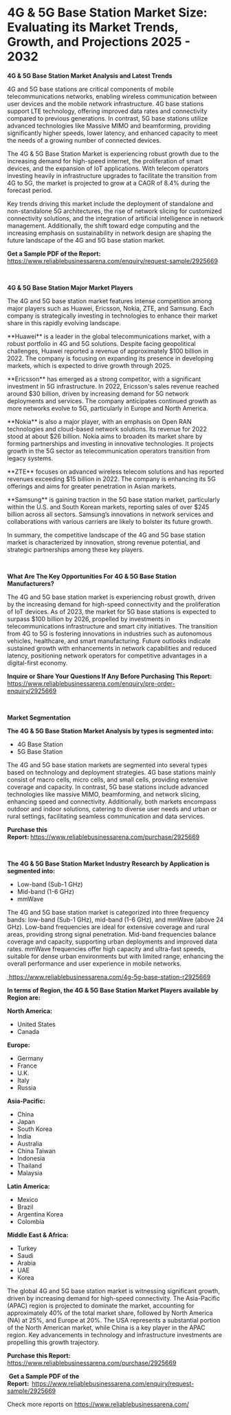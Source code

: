 <p><h1>4G & 5G Base Station Market Size: Evaluating its Market Trends, Growth, and Projections 2025 - 2032</h1></p><p><strong>4G & 5G Base Station Market Analysis and Latest Trends</strong></p>
<p><p>4G and 5G base stations are critical components of mobile telecommunications networks, enabling wireless communication between user devices and the mobile network infrastructure. 4G base stations support LTE technology, offering improved data rates and connectivity compared to previous generations. In contrast, 5G base stations utilize advanced technologies like Massive MIMO and beamforming, providing significantly higher speeds, lower latency, and enhanced capacity to meet the needs of a growing number of connected devices.</p><p>The 4G & 5G Base Station Market is experiencing robust growth due to the increasing demand for high-speed internet, the proliferation of smart devices, and the expansion of IoT applications. With telecom operators investing heavily in infrastructure upgrades to facilitate the transition from 4G to 5G, the market is projected to grow at a CAGR of 8.4% during the forecast period. </p><p>Key trends driving this market include the deployment of standalone and non-standalone 5G architectures, the rise of network slicing for customized connectivity solutions, and the integration of artificial intelligence in network management. Additionally, the shift toward edge computing and the increasing emphasis on sustainability in network design are shaping the future landscape of the 4G and 5G base station market.</p></p>
<p><strong>Get a Sample PDF of the Report:&nbsp;</strong> <a href="https://www.reliablebusinessarena.com/enquiry/request-sample/2925669?utm_campaign=2518&utm_medium=2&utm_source=Github&utm_content=ia&utm_term=12032025&utm_id=4g-5g-base-station">https://www.reliablebusinessarena.com/enquiry/request-sample/2925669</a></p>
<p>&nbsp;</p>
<p><strong>4G & 5G Base Station Major Market Players</strong></p>
<p><p>The 4G and 5G base station market features intense competition among major players such as Huawei, Ericsson, Nokia, ZTE, and Samsung. Each company is strategically investing in technologies to enhance their market share in this rapidly evolving landscape.</p><p>**Huawei** is a leader in the global telecommunications market, with a robust portfolio in 4G and 5G solutions. Despite facing geopolitical challenges, Huawei reported a revenue of approximately $100 billion in 2022. The company is focusing on expanding its presence in developing markets, which is expected to drive growth through 2025.</p><p>**Ericsson** has emerged as a strong competitor, with a significant investment in 5G infrastructure. In 2022, Ericsson's sales revenue reached around $30 billion, driven by increasing demand for 5G network deployments and services. The company anticipates continued growth as more networks evolve to 5G, particularly in Europe and North America.</p><p>**Nokia** is also a major player, with an emphasis on Open RAN technologies and cloud-based network solutions. Its revenue for 2022 stood at about $26 billion. Nokia aims to broaden its market share by forming partnerships and investing in innovative technologies. It projects growth in the 5G sector as telecommunication operators transition from legacy systems.</p><p>**ZTE** focuses on advanced wireless telecom solutions and has reported revenues exceeding $15 billion in 2022. The company is enhancing its 5G offerings and aims for greater penetration in Asian markets.</p><p>**Samsung** is gaining traction in the 5G base station market, particularly within the U.S. and South Korean markets, reporting sales of over $245 billion across all sectors. Samsung’s innovations in network services and collaborations with various carriers are likely to bolster its future growth.</p><p>In summary, the competitive landscape of the 4G and 5G base station market is characterized by innovation, strong revenue potential, and strategic partnerships among these key players.</p></p>
<p>&nbsp;</p>
<p><strong>What Are The Key Opportunities For 4G & 5G Base Station Manufacturers?</strong></p>
<p><p>The 4G and 5G base station market is experiencing robust growth, driven by the increasing demand for high-speed connectivity and the proliferation of IoT devices. As of 2023, the market for 5G base stations is expected to surpass $100 billion by 2026, propelled by investments in telecommunications infrastructure and smart city initiatives. The transition from 4G to 5G is fostering innovations in industries such as autonomous vehicles, healthcare, and smart manufacturing. Future outlooks indicate sustained growth with enhancements in network capabilities and reduced latency, positioning network operators for competitive advantages in a digital-first economy.</p></p>
<p><strong>Inquire or Share Your Questions If Any Before Purchasing This Report:</strong> <a href="https://www.reliablebusinessarena.com/enquiry/pre-order-enquiry/2925669?utm_campaign=2518&utm_medium=2&utm_source=Github&utm_content=ia&utm_term=12032025&utm_id=4g-5g-base-station">https://www.reliablebusinessarena.com/enquiry/pre-order-enquiry/2925669</a></p>
<p>&nbsp;</p>
<p><strong>Market Segmentation</strong></p>
<p><strong>The 4G & 5G Base Station Market Analysis by types is segmented into:</strong></p>
<p><ul><li>4G Base Station</li><li>5G Base Station</li></ul></p>
<p><p>The 4G and 5G base station markets are segmented into several types based on technology and deployment strategies. 4G base stations mainly consist of macro cells, micro cells, and small cells, providing extensive coverage and capacity. In contrast, 5G base stations include advanced technologies like massive MIMO, beamforming, and network slicing, enhancing speed and connectivity. Additionally, both markets encompass outdoor and indoor solutions, catering to diverse user needs and urban or rural settings, facilitating seamless communication and data services.</p></p>
<p><strong>Purchase this Report:&nbsp;</strong><a href="https://www.reliablebusinessarena.com/purchase/2925669?utm_campaign=2518&utm_medium=2&utm_source=Github&utm_content=ia&utm_term=12032025&utm_id=4g-5g-base-station">https://www.reliablebusinessarena.com/purchase/2925669</a></p>
<p>&nbsp;</p>
<p><strong>The 4G & 5G Base Station Market Industry Research by Application is segmented into:</strong></p>
<p><ul><li>Low-band (Sub-1 GHz)</li><li>Mid-band (1-6 GHz)</li><li>mmWave</li></ul></p>
<p><p>The 4G and 5G base station market is categorized into three frequency bands: low-band (Sub-1 GHz), mid-band (1-6 GHz), and mmWave (above 24 GHz). Low-band frequencies are ideal for extensive coverage and rural areas, providing strong signal penetration. Mid-band frequencies balance coverage and capacity, supporting urban deployments and improved data rates. mmWave frequencies offer high capacity and ultra-fast speeds, suitable for dense urban environments but with limited range, enhancing the overall performance and user experience in mobile networks.</p></p>
<p><a href="https://www.reliablebusinessarena.com/4g-5g-base-station-r2925669?utm_campaign=2518&utm_medium=2&utm_source=Github&utm_content=ia&utm_term=12032025&utm_id=4g-5g-base-station">&nbsp;https://www.reliablebusinessarena.com/4g-5g-base-station-r2925669</a></p>
<p><strong>In terms of Region, the 4G & 5G Base Station Market Players available by Region are:</strong></p>
<p>
    <p> <strong> North America: </strong>
        <ul>
            <li>United States</li>
            <li>Canada</li>
        </ul>
        </p> 
    <p> <strong> Europe: </strong>
        <ul>
            <li>Germany</li>
            <li>France</li>
            <li>U.K.</li>
            <li>Italy</li>
            <li>Russia</li>
        </ul>
        </p> 
    <p> <strong> Asia-Pacific: </strong>
        <ul>
            <li>China</li>
            <li>Japan</li>
            <li>South Korea</li>
            <li>India</li>
            <li>Australia</li>
            <li>China Taiwan</li>
            <li>Indonesia</li>
            <li>Thailand</li>
            <li>Malaysia</li>
        </ul>
        </p> 
    <p> <strong> Latin America: </strong>
        <ul>
            <li>Mexico</li>
            <li>Brazil</li>
            <li>Argentina Korea</li>
            <li>Colombia</li>
        </ul>
        </p> 
    <p> <strong> Middle East & Africa: </strong>
        <ul>
            <li>Turkey</li>
            <li>Saudi</li>
            <li>Arabia</li>
            <li>UAE</li>
            <li>Korea</li>
        </ul>
    </p>
    </p>
<p><p>The global 4G and 5G base station market is witnessing significant growth, driven by increasing demand for high-speed connectivity. The Asia-Pacific (APAC) region is projected to dominate the market, accounting for approximately 40% of the total market share, followed by North America (NA) at 25%, and Europe at 20%. The USA represents a substantial portion of the North American market, while China is a key player in the APAC region. Key advancements in technology and infrastructure investments are propelling this growth trajectory.</p></p>
<p><strong>Purchase this Report: </strong><a href="https://www.reliablebusinessarena.com/purchase/2925669?utm_campaign=2518&utm_medium=2&utm_source=Github&utm_content=ia&utm_term=12032025&utm_id=4g-5g-base-station">https://www.reliablebusinessarena.com/purchase/2925669</a></p>
<p>&nbsp;<strong>Get a Sample PDF of the Report:&nbsp;&nbsp;</strong><a href="https://www.reliablebusinessarena.com/enquiry/request-sample/2925669?utm_campaign=2518&utm_medium=2&utm_source=Github&utm_content=ia&utm_term=12032025&utm_id=4g-5g-base-station">https://www.reliablebusinessarena.com/enquiry/request-sample/2925669</a></p>
<p><strong></strong></p>
<p>Check more reports on <a href="https://www.reliablebusinessarena.com/?utm_campaign=2518&utm_medium=2&utm_source=Github&utm_content=ia&utm_term=12032025&utm_id=4g-5g-base-station">https://www.reliablebusinessarena.com/</a></p>